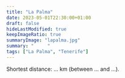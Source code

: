 ```yaml
---
title: "La Palma"
date: 2023-05-01T22:30:00+01:00
draft: false
hideLastModified: true
keepImageRatio: true
summaryImage: "lapalma.jpg"
summary: "     "
tags: ["La Palma", "Tenerife"]
---
```


Shortest distance: ... km (between ... and ...).